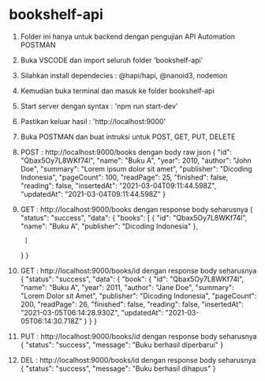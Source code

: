 # bookshelf-api

1. Folder ini hanya untuk backend dengan pengujian API Automation POSTMAN
2. Buka VSCODE dan import seluruh folder 'bookshelf-api'
3. Silahkan install dependecies : @hapi/hapi, @nanoid3, nodemon
4. Kemudian buka terminal dan masuk ke folder bookshelf-api
5. Start server dengan syntax : 'npm run start-dev'
6. Pastikan keluar hasil : 'http://localhost:9000'
7. Buka POSTMAN dan buat intruksi untuk POST, GET, PUT, DELETE
8. POST : http://localhost:9000/books dengan body raw json
   {
    "id": "Qbax5Oy7L8WKf74l",
    "name": "Buku A",
    "year": 2010,
    "author": "John Doe",
    "summary": "Lorem ipsum dolor sit amet",
    "publisher": "Dicoding Indonesia",
    "pageCount": 100,
    "readPage": 25,
    "finished": false,
    "reading": false,
    "insertedAt": "2021-03-04T09:11:44.598Z",
    "updatedAt": "2021-03-04T09:11:44.598Z"
}
9. GET : http://localhost:9000/books dengan response body seharusnya
    {
    "status": "success",
    "data": {
        "books": [
            {
                "id": "Qbax5Oy7L8WKf74l",
                "name": "Buku A",
                "publisher": "Dicoding Indonesia"
            },
   
        ]
    }
}
10. GET : http://localhost:9000/books/id dengan response body seharusnya
    {
    "status": "success",
    "data": {
        "book": {
            "id": "Qbax5Oy7L8WKf74l",
            "name": "Buku A",
            "year": 2011,
            "author": "Jane Doe",
            "summary": "Lorem Dolor sit Amet",
            "publisher": "Dicoding Indonesia",
            "pageCount": 200,
            "readPage": 26,
            "finished": false,
            "reading": false,
            "insertedAt": "2021-03-05T06:14:28.930Z",
            "updatedAt": "2021-03-05T06:14:30.718Z"
        }
    }
}
11. PUT : http://localhost:9000/books/id dengan response body seharusnya
    {
    "status": "success",
    "message": "Buku berhasil diperbarui"
}
12. DEL : http://localhost:9000/books/id dengan response body seharusnya
    {
    "status": "success",
    "message": "Buku berhasil dihapus"
}
